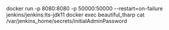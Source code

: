 docker run -p 8080:8080 -p 50000:50000 --restart=on-failure jenkins/jenkins:lts-jdk11
docker exec beautiful_tharp cat /var/jenkins_home/secrets/initialAdminPassword
